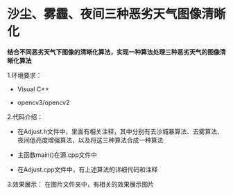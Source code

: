 # 沙尘、雾霾、夜间三种恶劣天气图像清晰化
**结合不同恶劣天气下图像的清晰化算法，实现一种算法处理三种恶劣天气的图像清晰化算法**

1.环境要求：

- Visual C++

- opencv3/opencv2

2.代码介绍：
- 在Adjust.h文件中，里面有相关注释，其中分别有去沙城暴算法、去雾算法、夜间低亮度增强算法，以及将这三种算法合成一种算法

- 主函数main()在源.cpp文件中

- 在Adjust.cpp文件中，有上述算法的详细代码和注释

3.效果展示：
在图片文件夹中，有相关的效果展示图片
